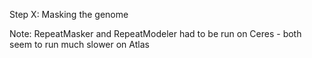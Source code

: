 Step X: Masking the genome

Note:  RepeatMasker and RepeatModeler had to be run on Ceres  -  both seem to run much slower on Atlas

